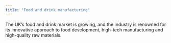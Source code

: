 ```yaml
---
title: "Food and drink manufacturing"
---
```


The UK’s food and drink market is growing, and the industry is renowned for its innovative approach to food development, high-tech manufacturing and high-quality raw materials. 

